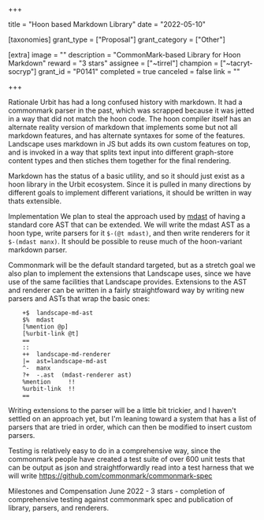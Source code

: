 +++

title = "Hoon based Markdown Library"
date = "2022-05-10"

[taxonomies]
grant_type = ["Proposal"]
grant_category = ["Other"]

[extra]
image = ""
description = "CommonMark-based Library for Hoon Markdown"
reward = "3 stars"
assignee = ["~tirrel"]
champion = ["~tacryt-socryp"]
grant_id = "P0141"
completed = true
canceled = false
link = ""

+++

Rationale
Urbit has had a long confused history with markdown. It had a commonmark parser in the past, which was scrapped because it was jetted in a way that did not match the hoon code. The hoon compiler itself has an alternate reality version of markdown that implements some but not all markdown features, and has alternate syntaxes for some of the features. Landscape uses markdown in JS but adds its own custom features on top, and is invoked in a way that splits text input into different graph-store content types and then stiches them together for the final rendering.

Markdown has the status of a basic utility, and so it should just exist as a hoon library in the Urbit ecosystem. Since it is pulled in many directions by different goals to implement different variations, it should be written in way thats extensible.

Implementation
We plan to steal the approach used by [mdast](https://github.com/syntax-tree/mdast) of having a standard core AST that can be extended. We will write the mdast AST as a hoon type, write parsers for it `$-(@t mdast)`, and then write renderers for it `$-(mdast manx)`. It should be possible to reuse much of the hoon-variant markdown parser.

Commonmark will be the default standard targeted, but as a stretch goal we also plan to implement the extensions that Landscape uses, since we have use of the same facilities that Landscape provides. Extensions to the AST and renderer can be written in a fairly straightfoward way by writing new parsers and ASTs that wrap the basic ones:
```
    +$  landscape-md-ast
    $%  mdast
    [%mention @p]
    [%urbit-link @t]
    ==
    ::
    ++  landscape-md-renderer
    |=  ast=landscape-md-ast
    ^-  manx
    ?+  -.ast  (mdast-renderer ast)
    %mention     !!
    %urbit-link  !!
    ==
```
Writing extensions to the parser will be a little bit trickier, and I haven't settled on an approach yet, but I'm leaning toward a system that has a list of parsers that are tried in order, which can then be modified to insert custom parsers.

Testing is relatively easy to do in a comprehensive way, since the commonmark people have created a test suite of over 600 unit tests that can be output as json and straightforwardly read into a test harness that we will write https://github.com/commonmark/commonmark-spec

Milestones and Compensation
June 2022 - 3 stars - completion of comprehensive testing against commonmark spec and publication of library, parsers, and renderers.
